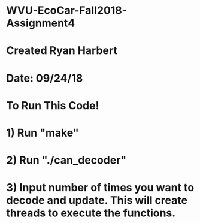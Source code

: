 # WVU-EcoCar-Fall2018-Assignment4
# Created Ryan Harbert
# Date: 09/24/18

# To Run This Code!
# 1) Run "make"
# 2) Run "./can_decoder"
# 3) Input number of times you want to decode and update. This will create threads to execute the functions.
